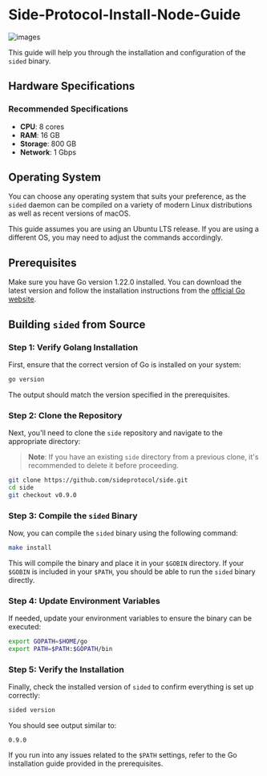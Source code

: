 # Side-Protocol-Install-Node-Guide

![images](https://github.com/user-attachments/assets/bace43eb-f564-4318-9a40-8583fa426568)


This guide will help you through the installation and configuration of the `sided` binary.

## Hardware Specifications
### Recommended Specifications

- **CPU**: 8 cores
- **RAM**: 16 GB
- **Storage**: 800 GB
- **Network**: 1 Gbps

## Operating System

You can choose any operating system that suits your preference, as the `sided` daemon can be compiled on a variety of modern Linux distributions as well as recent versions of macOS.

This guide assumes you are using an Ubuntu LTS release. If you are using a different OS, you may need to adjust the commands accordingly.

## Prerequisites

Make sure you have Go version 1.22.0 installed. You can download the latest version and follow the installation instructions from the [official Go website](https://go.dev/dl/).

## Building `sided` from Source

### Step 1: Verify Golang Installation

First, ensure that the correct version of Go is installed on your system:

```bash
go version
```

The output should match the version specified in the prerequisites.

### Step 2: Clone the Repository

Next, you'll need to clone the `side` repository and navigate to the appropriate directory:

> **Note**: If you have an existing `side` directory from a previous clone, it's recommended to delete it before proceeding.

```bash
git clone https://github.com/sideprotocol/side.git
cd side
git checkout v0.9.0
```

### Step 3: Compile the `sided` Binary

Now, you can compile the `sided` binary using the following command:

```bash
make install
```

This will compile the binary and place it in your `$GOBIN` directory. If your `$GOBIN` is included in your `$PATH`, you should be able to run the `sided` binary directly.

### Step 4: Update Environment Variables

If needed, update your environment variables to ensure the binary can be executed:

```bash
export GOPATH=$HOME/go
export PATH=$PATH:$GOPATH/bin
```

### Step 5: Verify the Installation

Finally, check the installed version of `sided` to confirm everything is set up correctly:

```bash
sided version
```

You should see output similar to:

```
0.9.0
```

If you run into any issues related to the `$PATH` settings, refer to the Go installation guide provided in the prerequisites.
